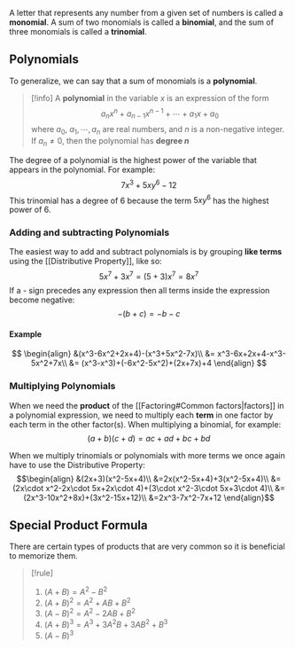 A letter that represents any number from a given set of numbers is called a **monomial**. A sum of two monomials is called a **binomial**, and the sum of three monomials is called a **trinomial**.

## Polynomials

To generalize, we can say that a sum of monomials is a **polynomial**. 

> [!info]
> A **polynomial** in the variable $x$ is an expression of the form 
> $$a_nx^n+a_{n-1}x^{n-1}+ \cdots + a_1x + a_0$$
> where $a_0$, $a_1, \cdots, a_n$ are real numbers, and $n$ is a non-negative integer. If $a_n \ne 0$, then the polynomial has **degree $n$**

 The degree of a polynomial is the highest power of the variable that appears in the polynomial. For example:
 $$7x^3+5xy^6-12$$
 This trinomial has a degree of 6 because the term $5xy^6$ has the highest power of 6.

### Adding and subtracting Polynomials

The easiest way to add and subtract polynomials is by grouping **like terms** using the [[Distributive Property]], like so:
$$5x^7+3x^7=(5+3)x^7 = 8x^7$$
If a - sign precedes any expression then all terms inside the expression become negative:
$$-(b+c)=-b-c$$

#### Example
$$
\begin{align}
&(x^3-6x^2+2x+4)-(x^3+5x^2-7x)\\
&= x^3-6x+2x+4-x^3-5x^2+7x\\
&= (x^3-x^3)+(-6x^2-5x^2)+(2x+7x)+4
\end{align}
$$

### Multiplying Polynomials

When we need the **product** of the [[Factoring#Common factors|factors]] in a polynomial expression, we need to multiply each **term** in one factor by each term in the other factor(s). When multiplying a binomial, for example:
$$(a+b)(c+d)=ac+ad+bc+bd$$

When we multiply trinomials or polynomials with more terms we once again have to use the Distributive Property:
$$\begin{align}
&(2x+3)(x^2-5x+4)\\
&=2x(x^2-5x+4)+3(x^2-5x+4)\\
&=(2x\cdot x^2-2x\cdot 5x+2x\cdot 4)+(3\cdot x^2-3\cdot 5x+3\cdot 4)\\
&=(2x^3-10x^2+8x)+(3x^2-15x+12)\\
&=2x^3-7x^2-7x+12
\end{align}$$

## Special Product Formula

There are certain types of products that are very common so it is beneficial to memorize them.
> [!rule]
> 1. $(A+B) = A^2-B^2$
> 2. $(A+B)^2 = A^2+AB+B^2$
> 3. $(A-B)^2 = A^2-2AB+B^2$
> 4. $(A+B)^3 = A^3+3A^2B+3AB^2+B^3$
> 5. $(A-B)^3$